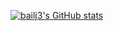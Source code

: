 [![bailj3's GitHub stats](https://github-readme-stats.vercel.app/api?username=bailj3&show_icons=true&theme=radical)](https://bailj3.github.io/)
